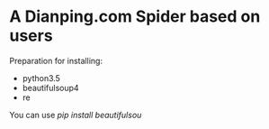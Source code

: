 # A Dianping.com Spider based on users
Preparation for installing:
- python3.5
- beautifulsoup4
- re

You can use *pip install beautifulsou*